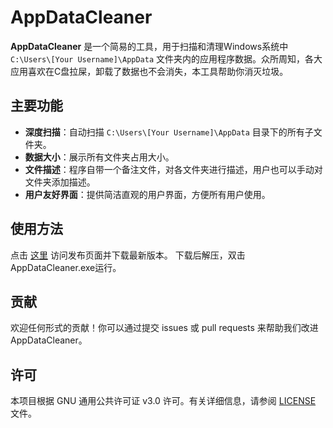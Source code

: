 # AppDataCleaner

**AppDataCleaner** 是一个简易的工具，用于扫描和清理Windows系统中 `C:\Users\[Your Username]\AppData` 文件夹内的应用程序数据。众所周知，各大应用喜欢在C盘拉屎，卸载了数据也不会消失，本工具帮助你消灭垃圾。

## 主要功能

- **深度扫描**：自动扫描 `C:\Users\[Your Username]\AppData` 目录下的所有子文件夹。
- **数据大小**：展示所有文件夹占用大小。
- **文件描述**：程序自带一个备注文件，对各文件夹进行描述，用户也可以手动对文件夹添加描述。
- **用户友好界面**：提供简洁直观的用户界面，方便所有用户使用。

## 使用方法
点击 [这里](https://github.com/Gwenep/AppDataCleaner/releases) 访问发布页面并下载最新版本。
下载后解压，双击AppDataCleaner.exe运行。

## 贡献
欢迎任何形式的贡献！你可以通过提交 issues 或 pull requests 来帮助我们改进 AppDataCleaner。

## 许可
本项目根据 GNU 通用公共许可证 v3.0 许可。有关详细信息，请参阅 [LICENSE](./LICENSE) 文件。
